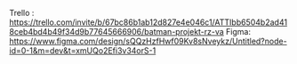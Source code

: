 Trello : https://trello.com/invite/b/67bc86b1ab12d827e4e046c1/ATTIbb6504b2ad418ceb4bd4b49f34d9b77645666906/batman-projekt-rz-va
Figma: https://www.figma.com/design/sQQzHzfHwf09Kv8sNveykz/Untitled?node-id=0-1&m=dev&t=xmUQo2Efi3v34orS-1
